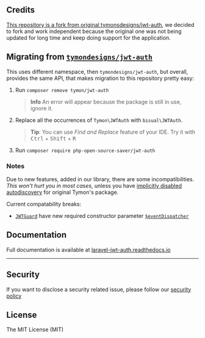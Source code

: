 ## Credits
[This repository is a fork from original tymonsdesigns/jwt-auth](https://github.com/tymondesigns/jwt-auth/wiki), we decided to fork and work independent because the original one was not being updated for long time and keep doing support for the application.

## Migrating from [`tymondesigns/jwt-auth`](https://github.com/tymondesigns/jwt-auth)

This uses different namespace, then `tymondesigns/jwt-auth`, but overall, provides the same API, that makes migration to this repository pretty easy:

1) Run `composer remove tymon/jwt-auth`
   > **Info** An error will appear because the package is still in use, ignore it.
2) Replace all the occurrences of `Tymon\JWTAuth` with `bisual\JWTAuth`.
   > **Tip**: You can use *Find and Replace* feature of your IDE. Try it with <kbd>Ctrl</kbd> + <kbd>Shift</kbd> + <kbd>R</kbd>
3) Run `composer require php-open-source-saver/jwt-auth`

### Notes

Due to new features, added in our library, there are some incompatibilities. _This won't hurt you in most cases_, unless you have [implicitly disabled autodiscovery](https://laravel.com/docs/8.x/packages#opting-out-of-package-discovery) for original Tymon's package.

Current compatability breaks:
- [`JWTGuard`](src/JWTGuard.php) have new required constructor parameter [`$eventDispatcher`](src/Providers/AbstractServiceProvider.php#L97) 

## Documentation

Full documentation is available at [laravel-jwt-auth.readthedocs.io](https://laravel-jwt-auth.readthedocs.io/)

-----------------------------------

## Security

If you want to disclose a security related issue, please follow our [security policy](https://github.com/PHP-Open-Source-Saver/jwt-auth/security/policy)

## License

The MIT License (MIT)
